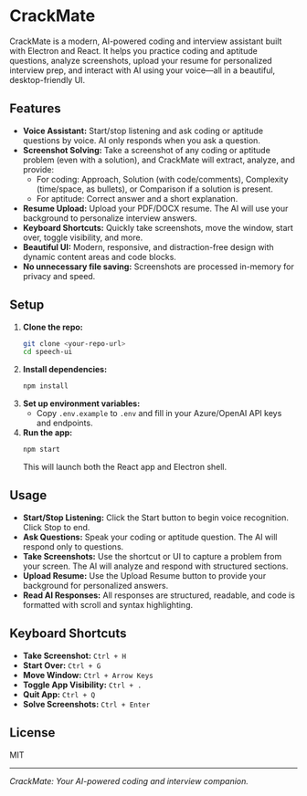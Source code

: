 # CrackMate

CrackMate is a modern, AI-powered coding and interview assistant built with Electron and React. It helps you practice coding and aptitude questions, analyze screenshots, upload your resume for personalized interview prep, and interact with AI using your voice—all in a beautiful, desktop-friendly UI.

## Features

- **Voice Assistant:** Start/stop listening and ask coding or aptitude questions by voice. AI only responds when you ask a question.
- **Screenshot Solving:** Take a screenshot of any coding or aptitude problem (even with a solution), and CrackMate will extract, analyze, and provide:
  - For coding: Approach, Solution (with code/comments), Complexity (time/space, as bullets), or Comparison if a solution is present.
  - For aptitude: Correct answer and a short explanation.
- **Resume Upload:** Upload your PDF/DOCX resume. The AI will use your background to personalize interview answers.
- **Keyboard Shortcuts:** Quickly take screenshots, move the window, start over, toggle visibility, and more.
- **Beautiful UI:** Modern, responsive, and distraction-free design with dynamic content areas and code blocks.
- **No unnecessary file saving:** Screenshots are processed in-memory for privacy and speed.

## Setup

1. **Clone the repo:**
   ```bash
   git clone <your-repo-url>
   cd speech-ui
   ```
2. **Install dependencies:**
   ```bash
   npm install
   ```
3. **Set up environment variables:**
   - Copy `.env.example` to `.env` and fill in your Azure/OpenAI API keys and endpoints.
4. **Run the app:**
   ```bash
   npm start
   ```
   This will launch both the React app and Electron shell.

## Usage

- **Start/Stop Listening:** Click the Start button to begin voice recognition. Click Stop to end.
- **Ask Questions:** Speak your coding or aptitude question. The AI will respond only to questions.
- **Take Screenshots:** Use the shortcut or UI to capture a problem from your screen. The AI will analyze and respond with structured sections.
- **Upload Resume:** Use the Upload Resume button to provide your background for personalized answers.
- **Read AI Responses:** All responses are structured, readable, and code is formatted with scroll and syntax highlighting.

## Keyboard Shortcuts

- **Take Screenshot:** `Ctrl + H`
- **Start Over:** `Ctrl + G`
- **Move Window:** `Ctrl + Arrow Keys`
- **Toggle App Visibility:** `Ctrl + .`
- **Quit App:** `Ctrl + Q`
- **Solve Screenshots:** `Ctrl + Enter`

## License

MIT

---

_CrackMate: Your AI-powered coding and interview companion._
